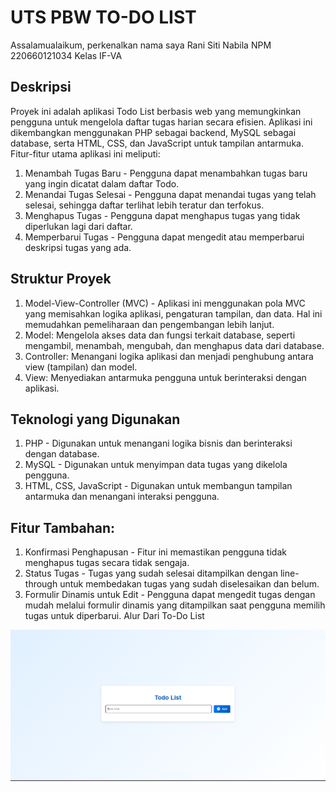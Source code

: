 # UTS PBW TO-DO LIST
Assalamualaikum, perkenalkan nama saya Rani Siti Nabila  NPM 220660121034 Kelas IF-VA
## Deskripsi 
Proyek ini adalah aplikasi Todo List berbasis web yang memungkinkan pengguna untuk mengelola daftar tugas harian secara efisien. Aplikasi ini dikembangkan menggunakan PHP sebagai backend, MySQL sebagai database, serta HTML, CSS, dan JavaScript untuk tampilan antarmuka. Fitur-fitur utama aplikasi ini meliputi:
1. Menambah Tugas Baru - Pengguna dapat menambahkan tugas baru yang ingin dicatat dalam daftar Todo.
2. Menandai Tugas Selesai - Pengguna dapat menandai tugas yang telah selesai, sehingga daftar terlihat lebih teratur dan terfokus.
3. Menghapus Tugas - Pengguna dapat menghapus tugas yang tidak diperlukan lagi dari daftar.
4. Memperbarui Tugas - Pengguna dapat mengedit atau memperbarui deskripsi tugas yang ada.
## Struktur Proyek
1. Model-View-Controller (MVC) - Aplikasi ini menggunakan pola MVC yang memisahkan logika aplikasi, pengaturan tampilan, dan data. Hal ini memudahkan pemeliharaan dan pengembangan lebih lanjut.
2. Model: Mengelola akses data dan fungsi terkait database, seperti mengambil, menambah, mengubah, dan menghapus data dari database.
3. Controller: Menangani logika aplikasi dan menjadi penghubung antara view (tampilan) dan model.
4. View: Menyediakan antarmuka pengguna untuk berinteraksi dengan aplikasi.
## Teknologi yang Digunakan
1. PHP - Digunakan untuk menangani logika bisnis dan berinteraksi dengan database.
2. MySQL - Digunakan untuk menyimpan data tugas yang dikelola pengguna.
3. HTML, CSS, JavaScript - Digunakan untuk membangun tampilan antarmuka dan menangani interaksi pengguna.
## Fitur Tambahan:
1. Konfirmasi Penghapusan - Fitur ini memastikan pengguna tidak menghapus tugas secara tidak sengaja.
2. Status Tugas - Tugas yang sudah selesai ditampilkan dengan line-through untuk membedakan tugas yang sudah diselesaikan dan belum.
3. Formulir Dinamis untuk Edit - Pengguna dapat mengedit tugas dengan mudah melalui formulir dinamis yang ditampilkan saat pengguna memilih tugas untuk diperbarui.
Alur Dari To-Do List

![Tampilan awal](https://github.com/RaniSitiNabila/Gambar-UTS-PBW/blob/main/Cuplikan%20layar%202024-11-08%20131506.png) 
